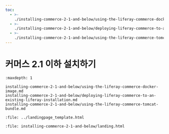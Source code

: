 ```yaml
---
toc:
  - >-
    ./installing-commerce-2-1-and-below/using-the-liferay-commerce-docker-image.md
  - >-
    ./installing-commerce-2-1-and-below/deploying-liferay-commerce-to-an-existing-liferay-installation.md
  - >-
    ./installing-commerce-2-1-and-below/using-the-liferay-commerce-tomcat-bundle.md
---
```

# 커머스 2.1 이하 설치하기

```{toctree}
:maxdepth: 1

installing-commerce-2-1-and-below/using-the-liferay-commerce-docker-image.md
installing-commerce-2-1-and-below/deploying-liferay-commerce-to-an-existing-liferay-installation.md
installing-commerce-2-1-and-below/using-the-liferay-commerce-tomcat-bundle.md
```

```{raw} html
:file: ../landingpage_template.html
```

```{raw} html
:file: installing-commerce-2-1-and-below/landing.html
```
